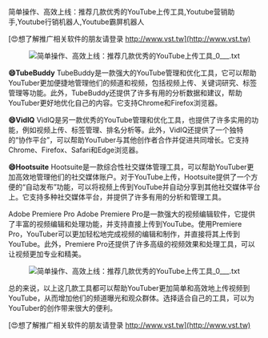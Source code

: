 简单操作、高效上线：推荐几款优秀的YouTube上传工具,Youtube营销助手,Youtube行销机器人,Youtube霸屏机器人

[😍想了解推广相关软件的朋友请登录 http://www.vst.tw](http://www.vst.tw)

 <center><img src="https://vst.tw/MP4/tuiguang/png/3.png" alt="简单操作、高效上线：推荐几款优秀的YouTube上传工具_0___.txt"></center>

**😄TubeBuddy**
TubeBuddy是一款强大的YouTube管理和优化工具，它可以帮助YouTuber更加便捷地管理他们的频道和视频，包括视频上传、关键词研究、标签管理等功能。此外，TubeBuddy还提供了许多有用的分析数据和建议，帮助YouTuber更好地优化自己的内容。它支持Chrome和Firefox浏览器。

**😄VidIQ**
VidIQ是另一款优秀的YouTube管理和优化工具，也提供了许多实用的功能，例如视频上传、标签管理、排名分析等。此外，VidIQ还提供了一个独特的“协作平台”，可以帮助YouTuber与其他创作者合作并促进共同增长。它支持Chrome、Firefox、Safari和Edge浏览器。

**😄Hootsuite**
Hootsuite是一款综合性社交媒体管理工具，可以帮助YouTuber更加高效地管理他们的社交媒体账户。对于YouTube上传，Hootsuite提供了一个方便的“自动发布”功能，可以将视频上传到YouTube并自动分享到其他社交媒体平台上。它支持多种社交媒体平台，并提供了许多有用的分析和管理工具。

Adobe Premiere Pro
Adobe Premiere Pro是一款强大的视频编辑软件，它提供了丰富的视频编辑和处理功能，并支持直接上传到YouTube。使用Premiere Pro，YouTuber可以更加轻松地完成视频的编辑和制作，并直接将其上传到YouTube。此外，Premiere Pro还提供了许多高级的视频效果和处理工具，可以让视频更加专业和精美。

 <center><img src="https://vst.tw/MP4/tuiguang/png/7.png" alt="简单操作、高效上线：推荐几款优秀的YouTube上传工具_0___.txt"></center>

总的来说，以上这几款工具都可以帮助YouTuber更加简单和高效地上传视频到YouTube，从而增加他们的频道曝光和观众群体。选择适合自己的工具，可以为YouTuber的创作带来很大的便利。

[😍想了解推广相关软件的朋友请登录 http://www.vst.tw](http://www.vst.tw)



